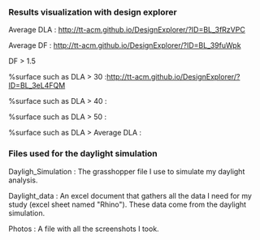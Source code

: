 ### Results visualization with design explorer

Average DLA : http://tt-acm.github.io/DesignExplorer/?ID=BL_3fRzVPC

Average DF : http://tt-acm.github.io/DesignExplorer/?ID=BL_39fuWpk

DF > 1.5

%surface such as DLA > 30 :http://tt-acm.github.io/DesignExplorer/?ID=BL_3eL4FQM

%surface such as DLA > 40 :

%surface such as DLA > 50 :

%surface such as DLA > Average DLA :

### Files used for the daylight simulation

Dayligh_Simulation : The grasshopper file I use to simulate my daylight analysis.

Daylight_data : An excel document that gathers all the data I need for my study (excel sheet named "Rhino"). These data come from the daylight simulation.

Photos : A file with all the screenshots I took.

